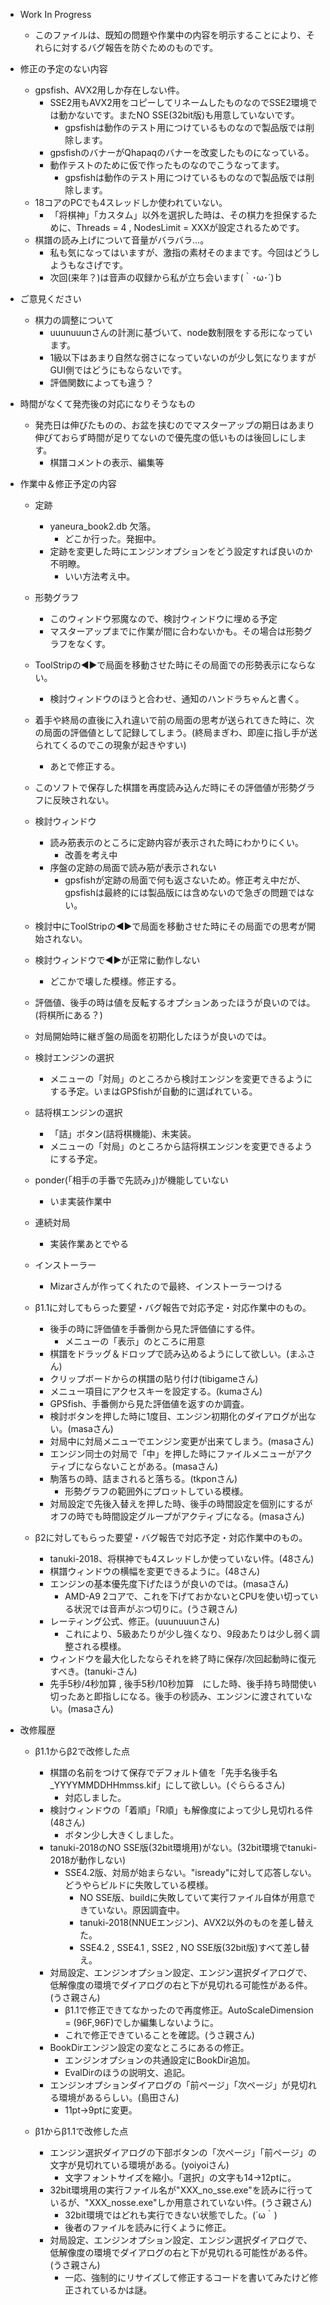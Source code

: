 ﻿
- Work In Progress
	- このファイルは、既知の問題や作業中の内容を明示することにより、それらに対するバグ報告を防ぐためのものです。


- 修正の予定のない内容
  - gpsfish、AVX2用しか存在しない件。
    - SSE2用もAVX2用をコピーしてリネームしたものなのでSSE2環境では動かないです。またNO SSE(32bit版)も用意していないです。
		- gpsfishは動作のテスト用につけているものなので製品版では削除します。
	- gpsfishのバナーがQhapaqのバナーを改変したものになっている。
    - 動作テストのために仮で作ったものなのでこうなってます。
		- gpsfishは動作のテスト用につけているものなので製品版では削除します。
  - 18コアのPCでも4スレッドしか使われていない。
    - 「将棋神」「カスタム」以外を選択した時は、その棋力を担保するために、Threads = 4 , NodesLimit = XXXが設定されるためです。
  - 棋譜の読み上げについて音量がバラバラ…。
    - 私も気になってはいますが、激指の素材そのままです。今回はどうしようもなさげです。
    - 次回(来年？)は音声の収録から私が立ち会います(｀･ω･´)ｂ

- ご意見ください
  - 棋力の調整について
    - uuunuuunさんの計測に基づいて、node数制限をする形になっています。
    - 1級以下はあまり自然な弱さになっていないのが少し気になりますがGUI側ではどうにもならないです。
    - 評価関数によっても違う？

- 時間がなくて発売後の対応になりそうなもの
  - 発売日は伸びたものの、お盆を挟むのでマスターアップの期日はあまり伸びておらず時間が足りてないので優先度の低いものは後回しにします。
    - 棋譜コメントの表示、編集等

- 作業中＆修正予定の内容

	- 定跡
		- yaneura_book2.db 欠落。
			- どこか行った。発掘中。
		- 定跡を変更した時にエンジンオプションをどう設定すれば良いのか不明瞭。
			- いい方法考え中。

	- 形勢グラフ
		- このウィンドウ邪魔なので、検討ウィンドウに埋める予定
  		- マスターアップまでに作業が間に合わないかも。その場合は形勢グラフをなくす。
    - ToolStripの◀▶で局面を移動させた時にその局面での形勢表示にならない。
      - 検討ウィンドウのほうと合わせ、通知のハンドラちゃんと書く。
    - 着手や終局の直後に入れ違いで前の局面の思考が送られてきた時に、次の局面の評価値として記録してしまう。(終局まぎわ、即座に指し手が送られてくるのでこの現象が起きやすい)
      - あとで修正する。
    - このソフトで保存した棋譜を再度読み込んだ時にその評価値が形勢グラフに反映されない。

	- 検討ウィンドウ
		- 読み筋表示のところに定跡内容が表示された時にわかりにくい。
			- 改善を考え中
		- 序盤の定跡の局面で読み筋が表示されない
			- gpsfishが定跡の局面で何も返さないため。修正考え中だが、gpsfishは最終的には製品版には含めないので急ぎの問題ではない。
    - 検討中にToolStripの◀▶で局面を移動させた時にその局面での思考が開始されない。
    - 検討ウィンドウで◀▶が正常に動作しない
      - どこかで壊した模様。修正する。
    - 評価値、後手の時は値を反転するオプションあったほうが良いのでは。(将棋所にある？)
    - 対局開始時に継ぎ盤の局面を初期化したほうが良いのでは。

	- 検討エンジンの選択
		- メニューの「対局」のところから検討エンジンを変更できるようにする予定。いまはGPSfishが自動的に選ばれている。

	- 詰将棋エンジンの選択
		- 「詰」ボタン(詰将棋機能)、未実装。
		- メニューの「対局」のところから詰将棋エンジンを変更できるようにする予定。

	- ponder(「相手の手番で先読み」)が機能していない
		- いま実装作業中

	- 連続対局
		- 実装作業あとでやる

	- インストーラー
		- Mizarさんが作ってくれたので最終、インストーラーつける


  - β1.1に対してもらった要望・バグ報告で対応予定・対応作業中のもの。
    - 後手の時に評価値を手番側から見た評価値にする件。
      - メニューの「表示」のところに用意
    - 棋譜をドラッグ＆ドロップで読み込めるようにして欲しい。(まふさん)
    - クリップボードからの棋譜の貼り付け(tibigameさん)
    - メニュー項目にアクセスキーを設定する。(kumaさん)
    - GPSfish、手番側から見た評価値を返すのか調査。
    - 検討ボタンを押した時に1度目、エンジン初期化のダイアログが出ない。(masaさん)
    - 対局中に対局メニューでエンジン変更が出来てしまう。(masaさん)
    - エンジン同士の対局で「中」を押した時にファイルメニューがアクティブにならないことがある。(masaさん)
    - 駒落ちの時、詰まされると落ちる。(tkponさん)
      - 形勢グラフの範囲外にプロットしている模様。
    - 対局設定で先後入替えを押した時、後手の時間設定を個別にするがオフの時でも時間設定グループがアクティブになる。(masaさん)
  - β2に対してもらった要望・バグ報告で対応予定・対応作業中のもの。
    - tanuki-2018、将棋神でも4スレッドしか使っていない件。(48さん)
    - 棋譜ウィンドウの横幅を変更できるように。(48さん)
    - エンジンの基本優先度下げたほうが良いのでは。(masaさん)
      - AMD-A9 2コアで、これを下げておかないとCPUを使い切っている状況では音声がぶつ切りに。(うさ親さん)
    - レーティング公式、修正。(uuunuuunさん)
      - これにより、5級あたりが少し強くなり、9段あたりは少し弱く調整される模様。
    - ウィンドウを最大化したならそれを終了時に保存/次回起動時に復元すべき。(tanuki-さん)
    - 先手5秒/4秒加算 , 後手5秒/10秒加算　にした時、後手持ち時間使い切ったあと即指しになる。後手の秒読み、エンジンに渡されていない。(masaさん)


- 改修履歴

  - β1.1からβ2で改修した点
    - 棋譜の名前をつけて保存でデフォルト値を「先手名後手名_YYYYMMDDHHmmss.kif」にして欲しい。(ぐららるさん)
      - 対応しました。
    - 検討ウィンドウの「着順」「R順」も解像度によって少し見切れる件(48さん)
      - ボタン少し大きくしました。
    - tanuki-2018のNO SSE版(32bit環境用)がない。(32bit環境でtanuki-2018が動作しない)
      - SSE4.2版、対局が始まらない。"isready"に対して応答しない。どうやらビルドに失敗している模様。
        - NO SSE版、buildに失敗していて実行ファイル自体が用意できていない。原因調査中。
        - tanuki-2018(NNUEエンジン)、AVX2以外のものを差し替えた。
        - SSE4.2 , SSE4.1 , SSE2 , NO SSE版(32bit版)すべて差し替え。
    - 対局設定、エンジンオプション設定、エンジン選択ダイアログで、低解像度の環境でダイアログの右と下が見切れる可能性がある件。(うさ親さん)
      - β1.1で修正できてなかったので再度修正。AutoScaleDimension = (96F,96F)でしか編集しないように。
      - これで修正できていることを確認。(うさ親さん)
    - BookDirエンジン設定の変なところにあるの修正。
      - エンジンオプションの共通設定にBookDir追加。
      - EvalDirのほうの説明文、追記。
    - エンジンオプションダイアログの「前ページ」「次ページ」が見切れる環境があるらしい。(島田さん)
      - 11pt→9ptに変更。


  - β1からβ1.1で改修した点
    - エンジン選択ダイアログの下部ボタンの「次ページ」「前ページ」の文字が見切れている環境がある。(yoiyoiさん)
      - 文字フォントサイズを縮小。「選択」の文字も14→12ptに。
    - 32bit環境用の実行ファイル名が"XXX_no_sse.exe"を読みに行っているが、"XXX_nosse.exe"しか用意されていない件。(うさ親さん)
      - 32bit環境ではどれも実行できない状態でした。(´ω｀)
      - 後者のファイルを読みに行くように修正。
    - 対局設定、エンジンオプション設定、エンジン選択ダイアログで、低解像度の環境でダイアログの右と下が見切れる可能性がある件。(うさ親さん)
      - 一応、強制的にリサイズして修正するコードを書いてみたけど修正されているかは謎。

